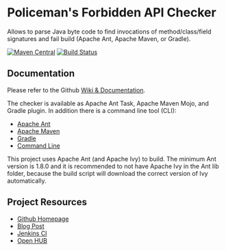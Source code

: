 # Policeman's Forbidden API Checker #

Allows to parse Java byte code to find invocations of method/class/field
signatures and fail build (Apache Ant, Apache Maven, or Gradle).

[![Maven Central](https://img.shields.io/maven-central/v/de.thetaphi/forbiddenapis.svg)](http://search.maven.org/#search%7Cga%7C1%7Cg%3A%22de.thetaphi%22%20AND%20a%3A%22forbiddenapis%22)
[![Build Status](https://jenkins.thetaphi.de/job/Forbidden-APIs/badge/icon)](https://jenkins.thetaphi.de/job/Forbidden-APIs/)

## Documentation ##

Please refer to the Github
[Wiki & Documentation](https://github.com/policeman-tools/forbidden-apis/wiki).

The checker is available as Apache Ant Task, Apache Maven Mojo, and Gradle plugin.
In addition there is a command line tool (CLI):

  * [Apache Ant](https://github.com/policeman-tools/forbidden-apis/wiki/AntUsage)
  * [Apache Maven](https://github.com/policeman-tools/forbidden-apis/wiki/MavenUsage)
  * [Gradle](https://github.com/policeman-tools/forbidden-apis/wiki/GradleUsage)
  * [Command Line](https://github.com/policeman-tools/forbidden-apis/wiki/CliUsage)

This project uses Apache Ant (and Apache Ivy) to build. The minimum
Ant version is 1.8.0 and it is recommended to not have Apache Ivy in
the Ant lib folder, because the build script will download the correct
version of Ivy automatically.

## Project Resources ##

  * [Github Homepage](https://github.com/policeman-tools/forbidden-apis)
  * [Blog Post](http://blog.thetaphi.de/2012/07/default-locales-default-charsets-and.html)
  * [Jenkins CI](http://jenkins.thetaphi.de/job/Forbidden-APIs/)
  * [Open HUB](https://www.openhub.net/p/forbidden-apis)
